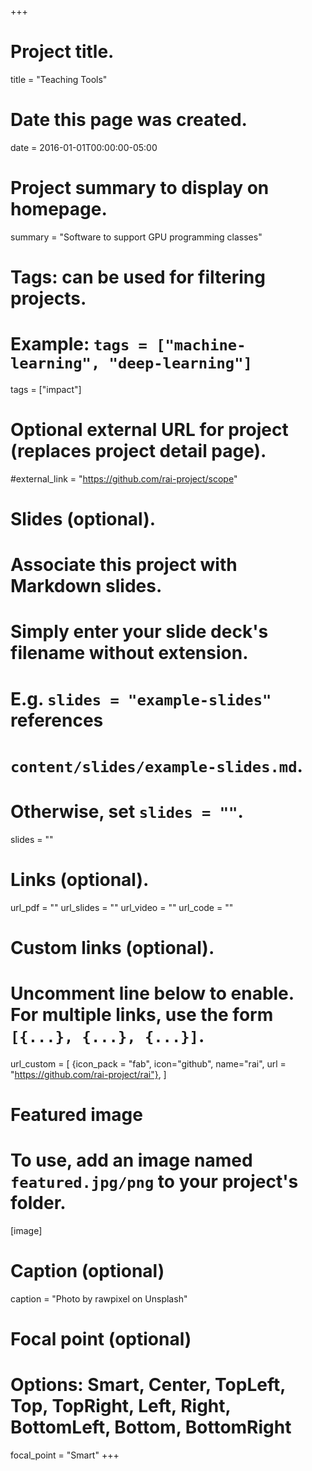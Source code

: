 +++
# Project title.
title = "Teaching Tools"

# Date this page was created.
date = 2016-01-01T00:00:00-05:00

# Project summary to display on homepage.
summary = "Software to support GPU programming classes"

# Tags: can be used for filtering projects.
# Example: `tags = ["machine-learning", "deep-learning"]`
tags = ["impact"]

# Optional external URL for project (replaces project detail page).
#external_link = "https://github.com/rai-project/scope"

# Slides (optional).
#   Associate this project with Markdown slides.
#   Simply enter your slide deck's filename without extension.
#   E.g. `slides = "example-slides"` references 
#   `content/slides/example-slides.md`.
#   Otherwise, set `slides = ""`.
slides = ""

# Links (optional).
url_pdf = ""
url_slides = ""
url_video = ""
url_code = ""

# Custom links (optional).
#   Uncomment line below to enable. For multiple links, use the form `[{...}, {...}, {...}]`.
url_custom = [
    {icon_pack = "fab", icon="github", name="rai", url = "https://github.com/rai-project/rai"},
]

# Featured image
# To use, add an image named `featured.jpg/png` to your project's folder. 
[image]
  # Caption (optional)
  caption = "Photo by rawpixel on Unsplash"
  
  # Focal point (optional)
  # Options: Smart, Center, TopLeft, Top, TopRight, Left, Right, BottomLeft, Bottom, BottomRight
  focal_point = "Smart"
+++

